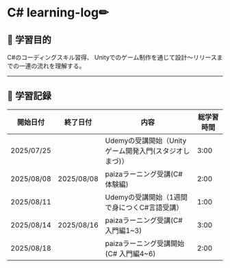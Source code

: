 # C# learning-log✏


## 🎯 学習目的
C#のコーディングスキル習得、
Unityでのゲーム制作を通じて設計～リリースまでの一連の流れを理解する。

---

## 📅 学習記録

| 開始日付 | 終了日付 | 内容 | 総学習時間 |
|------|------|------|------|
| 2025/07/25 | | Udemyの受講開始（Unityゲーム開発入門(スタジオしまづ)） | 3:00 |
| 2025/08/08 | 2025/08/08 | paizaラーニング受講(C# 体験編) | 2:00 |
| 2025/08/11 | | Udemyの受講開始（1週間で身につくC#言語受講） | 1:00 |
| 2025/08/14 | 2025/08/16 | paizaラーニング受講(C# 入門編1~3) | 3:00 |
| 2025/08/18 | | paizaラーニング受講開始(C# 入門編4~6) | 2:00 |


